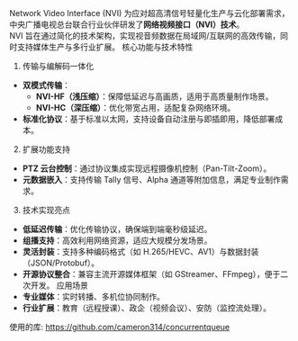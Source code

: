  Network Video Interface (NVI) 
为应对超高清信号轻量化生产与云化部署需求，中央广播电视总台联合行业伙伴研发了**网络视频接口（NVI）技术**。  
NVI 旨在通过简化的技术架构，实现视音频数据在局域网/互联网的高效传输，同时支持媒体生产与多行业扩展。
核心功能与技术特性
1. 传输与编解码一体化
- **双模式传输**：  
  - **NVI-HF（浅压缩）**：保障低延迟与高画质，适用于高质量制作场景。  
  - **NVI-HC（深压缩）**：优化带宽占用，适配复杂网络环境。  
- **标准化协议**：基于标准以太网，支持设备自动注册与即插即用，降低部署成本。

2. 扩展功能支持
- **PTZ 云台控制**：通过协议集成实现远程摄像机控制（Pan-Tilt-Zoom）。  
- **元数据嵌入**：支持传输 Tally 信号、Alpha 通道等附加信息，满足专业制作需求。

 3. 技术实现亮点
- **低延迟传输**：优化传输协议，确保端到端毫秒级延迟。  
- **组播支持**：高效利用网络资源，适应大规模分发场景。  
- **灵活封装**：支持多种编码格式（如 H.265/HEVC、AV1）与数据封装（JSON/Protobuf）。  
- **开源协议整合**：兼容主流开源媒体框架（如 GStreamer、FFmpeg），便于二次开发。
 应用场景
- **专业媒体**：实时转播、多机位协同制作。  
- **行业扩展**：教育（远程授课）、政企（视频会议）、安防（监控流处理）。

使用的库:
https://github.com/cameron314/concurrentqueue
